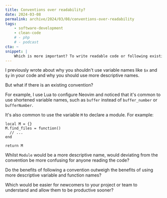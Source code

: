 ```yaml
---
title: Conventions over readability?
date: 2024-03-08
permalink: archive/2024/03/08/conventions-over-readability
tags:
    - software-development
    - clean-code
    # - php
    # - podcast
cta: ~
snippet: |
    Which is more important? To write readable code or following existing conventions?
---
```


I previously wrote about why you shouldn't use variable names like `$x` and `$y` in your code and why you should use more descriptive names.

But what if there is an existing convention?

For example, I use Lua to configure Neovim and noticed that it's common to use shortened variable names, such as `buffer` instead of `buffer_number` or `bufferNumber`.

It's also common to use the variable `M` to declare a module. For example:

```language-lua
local M = {}
M.find_files = function()
  // ...
end

return M
```

Whilst `Module` would be a more descriptive name, would deviating from the convention be more confusing for anyone reading the code?

Do the benefits of following a convention outweigh the benefits of using more descriptive variable and function names?

Which would be easier for newcomers to your project or team to understand and allow them to be productive sooner?
